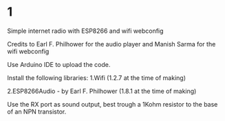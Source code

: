 # 1
Simple internet radio with ESP8266 and wifi webconfig

Credits to Earl F. Philhower for the audio player and Manish Sarma for the wifi webconfig

Use Arduino IDE to upload the code.

Install the following libraries:
1.Wifi (1.2.7 at the time of making)

2.ESP8266Audio - by Earl F. Philhower (1.8.1 at the time of making)
  
Use the RX port as sound output, best trough a 1Kohm resistor to the base of an NPN transistor.

